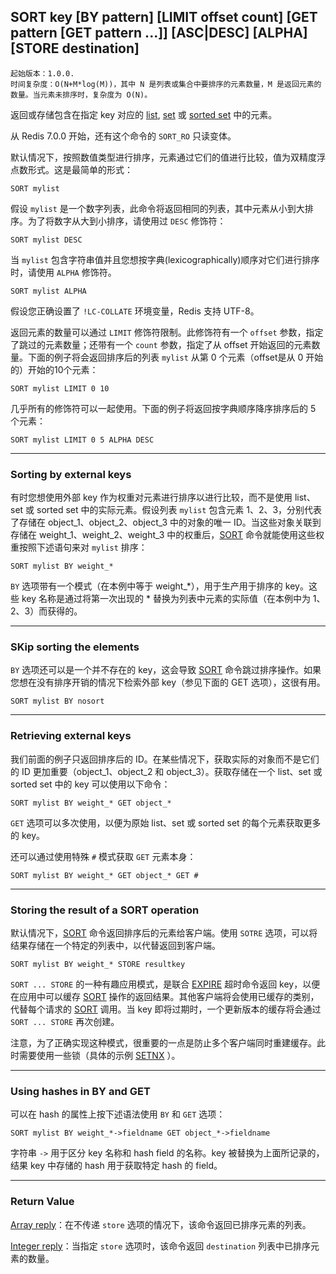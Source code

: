 ## SORT key [BY pattern] [LIMIT offset count] [GET pattern [GET pattern ...]] [ASC|DESC] [ALPHA] [STORE destination]

    起始版本：1.0.0.
    时间复杂度：O(N+M*log(M))，其中 N 是列表或集合中要排序的元素数量，M 是返回元素的数量。当元素未排序时，复杂度为 O(N)。

返回或存储包含在指定 key 对应的 [list](../topics/data-types.md#lists), [set](../topics/data-types.md#sets) 或 [sorted set](../topics/data-types.md#sorted-sets) 中的元素。

从 Redis 7.0.0 开始，还有这个命令的 `SORT_RO` 只读变体。

默认情况下，按照数值类型进行排序，元素通过它们的值进行比较，值为双精度浮点数形式。这是最简单的形式：

```
SORT mylist
```

假设 `mylist` 是一个数字列表，此命令将返回相同的列表，其中元素从小到大排序。为了将数字从大到小排序，请使用过 `DESC` 修饰符：

```
SORT mylist DESC
```

当 `mylist` 包含字符串值并且您想按字典(lexicographically)顺序对它们进行排序时，请使用 `ALPHA` 修饰符。

```
SORT mylist ALPHA
```

假设您正确设置了 `!LC-COLLATE` 环境变量，Redis 支持 UTF-8。

返回元素的数量可以通过 `LIMIT` 修饰符限制。此修饰符有一个 `offset` 参数，指定了跳过的元素数量；还带有一个 `count` 参数，指定了从 offset 开始返回的元素数量。下面的例子将会返回排序后的列表 `mylist` 从第 0 个元素（offset是从 0 开始的）开始的10个元素：

```
SORT mylist LIMIT 0 10
```

几乎所有的修饰符可以一起使用。下面的例子将返回按字典顺序降序排序后的 5 个元素：

```
SORT mylist LIMIT 0 5 ALPHA DESC
```

---

### Sorting by external keys

有时您想使用外部 key 作为权重对元素进行排序以进行比较，而不是使用 list、set 或 sorted set 中的实际元素。假设列表 `mylist` 包含元素 1、2、3，分别代表了存储在 object_1、object_2、object_3 中的对象的唯一 ID。当这些对象关联到存储在 weight_1、weight_2、weight_3 中的权重后，[SORT](SORT.md) 命令就能使用这些权重按照下述语句来对 `mylist` 排序：

```
SORT mylist BY weight_*
```

`BY` 选项带有一个模式（在本例中等于 weight_*），用于生产用于排序的 key。这些 key 名称是通过将第一次出现的 * 替换为列表中元素的实际值（在本例中为 1、2、3）而获得的。

---

### SKip sorting the elements

`BY` 选项还可以是一个并不存在的 key，这会导致 [SORT](SORT.md) 命令跳过排序操作。如果您想在没有排序开销的情况下检索外部 key（参见下面的 GET 选项），这很有用。

```
SORT mylist BY nosort
```

---

### Retrieving external keys

我们前面的例子只返回排序后的 ID。在某些情况下，获取实际的对象而不是它们的 ID 更加重要（object_1、object_2 和 object_3）。获取存储在一个 list、set 或 sorted set 中的 key 可以使用以下命令：

```
SORT mylist BY weight_* GET object_*
```

`GET` 选项可以多次使用，以便为原始 list、set 或 sorted set 的每个元素获取更多的 key。

还可以通过使用特殊 `#` 模式获取 `GET` 元素本身：

```
SORT mylist BY weight_* GET object_* GET #
```

---

### Storing the result of a SORT operation

默认情况下，[SORT](SORT.md) 命令返回排序后的元素给客户端。使用 `SOTRE` 选项，可以将结果存储在一个特定的列表中，以代替返回到客户端。

```
SORT mylist BY weight_* STORE resultkey
```

`SORT ... STORE` 的一种有趣应用模式，是联合 [EXPIRE](EXPIRE.md) 超时命令返回 key，以便在应用中可以缓存 [SORT](SORT.md) 操作的返回结果。其他客户端将会使用已缓存的类别，代替每个请求的 [SORT](SORT.md) 调用。当 key 即将过期时，一个更新版本的缓存将会通过 `SORT ... STORE` 再次创建。

注意，为了正确实现这种模式，很重要的一点是防止多个客户端同时重建缓存。此时需要使用一些锁（具体的示例 [SETNX](SETNX.md) ）。

---

### Using hashes in BY and GET

可以在 hash 的属性上按下述语法使用 `BY` 和 `GET` 选项：

```
SORT mylist BY weight_*->fieldname GET object_*->fieldname
```

字符串 `->` 用于区分 key 名称和 hash field 的名称。key 被替换为上面所记录的，结果 key 中存储的 hash 用于获取特定 hash 的 field。

---

### Return Value

[Array reply](../topics/protocol.md#resp-arrays)：在不传递 `store` 选项的情况下，该命令返回已排序元素的列表。

[Integer reply](../topics/protocol.md#resp-integers)：当指定 `store` 选项时，该命令返回 `destination` 列表中已排序元素的数量。